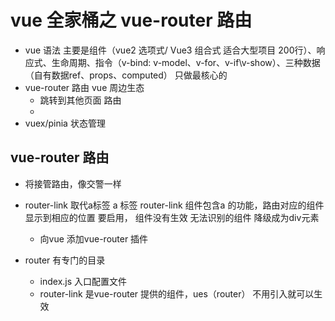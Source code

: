 # vue 全家桶之 vue-router 路由

- vue 语法 主要是组件（vue2 选项式/ Vue3 组合式 适合大型项目 200行）、响应式、生命周期、指令（v-bind: v-model、v-for、v-if\v-show）、三种数据（自有数据ref、props、computed）
  只做最核心的
- vue-router 路由 vue 周边生态
  - 跳转到其他页面 路由
  - 
- vuex/pinia 状态管理

## vue-router 路由
- 将接管路由，像交警一样
- router-link 取代a标签
  a 标签
  router-link 组件包含a 的功能，路由对应的组件显示到相应的位置
  要启用，
  组件没有生效 无法识别的组件 降级成为div元素
  - 向vue 添加vue-router 插件

- router 有专门的目录
  - index.js 入口配置文件
  - router-link 是vue-router 提供的组件，ues（router） 不用引入就可以生效